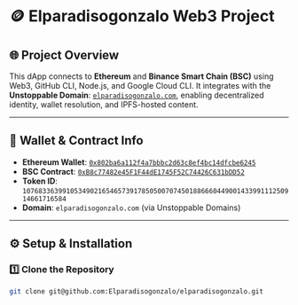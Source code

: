 # 🪙 Elparadisogonzalo Web3 Project

## 🌐 Project Overview

This dApp connects to **Ethereum** and **Binance Smart Chain (BSC)** using Web3, GitHub CLI, Node.js, and Google Cloud CLI. It integrates with the **Unstoppable Domain**: [`elparadisogonzalo.com`](https://elparadisogonzalo.com), enabling decentralized identity, wallet resolution, and IPFS-hosted content.

---

## 📌 Wallet & Contract Info

- **Ethereum Wallet**: [`0x802ba6a112f4a7bbbc2d63c8ef4bc14dfcbe6245`](https://etherscan.io/address/0x802ba6a112f4a7bbbc2d63c8ef4bc14dfcbe6245)
- **BSC Contract**: [`0xB8c77482e45F1F44dE1745F52C74426C631bDD52`](https://bscscan.com/address/0x802ba6a112f4a7bbbc2d63c8ef4bc14dfcbe6245)
- **Token ID**: `107683363991053490216546573917850500707450188666044900143399111250914661716584`
- **Domain**: `elparadisogonzalo.com` (via Unstoppable Domains)

---

## ⚙️ Setup & Installation

### 1️⃣ Clone the Repository

```bash
git clone git@github.com:Elparadisogonzalo/elparadisogonzalo.git
